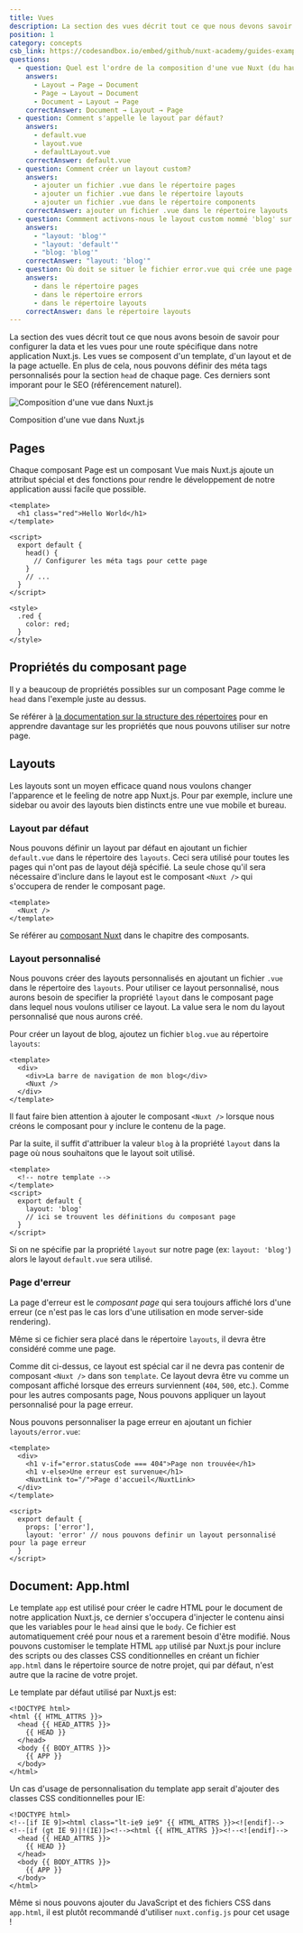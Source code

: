 ```yaml
---
title: Vues
description: La section des vues décrit tout ce que nous devons savoir pour configurer votre data et de potentielles vues pour une route spécifique dans votre application Nuxt.js. Les vues se composent du template d'une app, son layout et la page actuelle.
position: 1
category: concepts
csb_link: https://codesandbox.io/embed/github/nuxt-academy/guides-examples/tree/master/02_concepts/01_views?fontsize=14&hidenavigation=1&theme=dark
questions:
  - question: Quel est l'ordre de la composition d'une vue Nuxt (du haut vers le bas)?
    answers:
      - Layout → Page → Document
      - Page → Layout → Document
      - Document → Layout → Page
    correctAnswer: Document → Layout → Page
  - question: Comment s'appelle le layout par défaut?
    answers:
      - default.vue
      - layout.vue
      - defaultLayout.vue
    correctAnswer: default.vue
  - question: Comment créer un layout custom?
    answers:
      - ajouter un fichier .vue dans le répertoire pages
      - ajouter un fichier .vue dans le répertoire layouts
      - ajouter un fichier .vue dans le répertoire components
    correctAnswer: ajouter un fichier .vue dans le répertoire layouts
  - question: Commment activons-nous le layout custom nommé 'blog' sur votre page?
    answers:
      - "layout: 'blog'"
      - "layout: 'default'"
      - "blog: 'blog'"
    correctAnswer: "layout: 'blog'"
  - question: Où doit se situer le fichier error.vue qui crée une page d'erreur personnalisée?
    answers:
      - dans le répertoire pages
      - dans le répertoire errors
      - dans le répertoire layouts
    correctAnswer: dans le répertoire layouts
---
```


La section des vues décrit tout ce que nous avons besoin de savoir pour configurer la data et les vues pour une route spécifique dans notre application Nuxt.js. Les vues se composent d'un template, d'un layout et de la page actuelle. En plus de cela, nous pouvons définir des méta tags personnalisés pour la section `head` de chaque page. Ces derniers sont imporant pour le SEO (référencement naturel).

![Composition d'une vue dans Nuxt.js](/guides/views.png)

Composition d'une vue dans Nuxt.js

## Pages

Chaque composant Page est un composant Vue mais Nuxt.js ajoute un attribut spécial et des fonctions pour rendre le développement de notre application aussi facile que possible.

```html{}[pages/index.vue]
<template>
  <h1 class="red">Hello World</h1>
</template>

<script>
  export default {
    head() {
      // Configurer les méta tags pour cette page
    }
    // ...
  }
</script>

<style>
  .red {
    color: red;
  }
</style>
```

## Propriétés du composant page

Il y a beaucoup de propriétés possibles sur un composant Page comme le `head` dans l'exemple juste au dessus.

<base-alert type="next">

Se référer à [la documentation sur la structure des répertoires](/guides/directory-structure/nuxt) pour en apprendre davantage sur les propriétés que nous pouvons utiliser sur notre page.

</base-alert>

## Layouts

Les layouts sont un moyen efficace quand nous voulons changer l'apparence et le feeling de notre app Nuxt.js. Pour par exemple, inclure une sidebar ou avoir des layouts bien distincts entre une vue mobile et bureau.

### Layout par défaut

Nous pouvons définir un layout par défaut en ajoutant un fichier `default.vue` dans le répertoire des `layouts`. Ceci sera utilisé pour toutes les pages qui n'ont pas de layout déjà spécifié. La seule chose qu'il sera nécessaire d'inclure dans le layout est le composant `<Nuxt />` qui s'occupera de render le composant page.

```html{}[layouts/default.vue]
<template>
  <Nuxt />
</template>
```

<base-alert type="next">

Se référer au [composant Nuxt](/guides/features/nuxt-components) dans le chapitre des composants.

</base-alert>

### Layout personnalisé

Nous pouvons créer des layouts personnalisés en ajoutant un fichier `.vue` dans le répertoire des `layouts`. Pour utiliser ce layout personnalisé, nous aurons besoin de specifier la propriété `layout` dans le composant page dans lequel nous voulons utiliser ce layout. La value sera le nom du layout personnalisé que nous aurons créé.

Pour créer un layout de blog, ajoutez un fichier `blog.vue` au répertoire `layouts`:

```html{}[layouts/blog.vue]
<template>
  <div>
    <div>La barre de navigation de mon blog</div>
    <Nuxt />
  </div>
</template>
```

<base-alert>

Il faut faire bien attention à ajouter le composant `<Nuxt />` lorsque nous créons le composant pour y inclure le contenu de la page.

</base-alert>

Par la suite, il suffit d'attribuer la valeur `blog` à la propriété `layout` dans la page où nous souhaitons que le layout soit utilisé.

```html{}[pages/posts.vue]
<template>
  <!-- notre template -->
</template>
<script>
  export default {
    layout: 'blog'
    // ici se trouvent les définitions du composant page
  }
</script>
```

<base-alert type="info">

Si on ne spécifie par la propriété `layout` sur notre page (ex: `layout: 'blog'`) alors le layout `default.vue` sera utilisé.

</base-alert>

<app-modal>
  <code-sandbox :src="csb_link"></code-sandbox>
</app-modal>

### Page d'erreur

La page d'erreur est le _composant page_ qui sera toujours affiché lors d'une erreur (ce n'est pas le cas lors d'une utilisation en mode server-side rendering).

<base-alert>

Même si ce fichier sera placé dans le répertoire `layouts`, il devra être considéré comme une page.

</base-alert>

Comme dit ci-dessus, ce layout est spécial car il ne devra pas contenir de composant `<Nuxt />` dans son `template`. Ce layout devra être vu comme un composant affiché lorsque des erreurs surviennent (`404`, `500`, etc.). Comme pour les autres composants page, Nous pouvons appliquer un layout personnalisé pour la page erreur.

Nous pouvons personnaliser la page erreur en ajoutant un fichier `layouts/error.vue`:

```html{}[layouts/error.vue]
<template>
  <div>
    <h1 v-if="error.statusCode === 404">Page non trouvée</h1>
    <h1 v-else>Une erreur est survenue</h1>
    <NuxtLink to="/">Page d'accueil</NuxtLink>
  </div>
</template>

<script>
  export default {
    props: ['error'],
    layout: 'error' // nous pouvons definir un layout personnalisé pour la page erreur
  }
</script>
```

## Document: App.html

Le template `app` est utilisé pour créer le cadre HTML pour le document de notre application Nuxt.js, ce dernier s'occupera d'injecter le contenu ainsi que les variables pour le `head` ainsi que le `body`. Ce fichier est automatiquement créé pour nous et a rarement besoin d'être modifié. Nous pouvons customiser le template HTML `app` utilisé par Nuxt.js pour inclure des scripts ou des classes CSS conditionnelles en créant un fichier `app.html` dans le répertoire source de notre projet, qui par défaut, n'est autre que la racine de votre projet.

Le template par défaut utilisé par Nuxt.js est:

```html{}[app.html]
<!DOCTYPE html>
<html {{ HTML_ATTRS }}>
  <head {{ HEAD_ATTRS }}>
    {{ HEAD }}
  </head>
  <body {{ BODY_ATTRS }}>
    {{ APP }}
  </body>
</html>
```

Un cas d'usage de personnalisation du template app serait d'ajouter des classes CSS conditionnelles pour IE:

```html{}[app.html]
<!DOCTYPE html>
<!--[if IE 9]><html class="lt-ie9 ie9" {{ HTML_ATTRS }}><![endif]-->
<!--[if (gt IE 9)|!(IE)]><!--><html {{ HTML_ATTRS }}><!--<![endif]-->
  <head {{ HEAD_ATTRS }}>
    {{ HEAD }}
  </head>
  <body {{ BODY_ATTRS }}>
    {{ APP }}
  </body>
</html>
```

<base-alert type="info">

Même si nous pouvons ajouter du JavaScript et des fichiers CSS dans `app.html`, il est plutôt recommandé d'utiliser `nuxt.config.js` pour cet usage !

</base-alert>

<quiz :questions="questions"></quiz>
